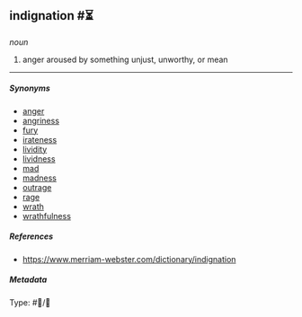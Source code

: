 ## indignation  #⏳

*noun*

1. anger aroused by something unjust, unworthy, or mean

---

##### Synonyms

* [anger](anger.md)
* [angriness](angriness.md)
* [fury](fury.md)
* [irateness](irateness.md)
* [lividity](lividity.md)
* [lividness](lividness.md)
* [mad](mad.md)
* [madness](madness.md)
* [outrage](outrage.md)
* [rage](rage.md)
* [wrath](wrath.md)
* [wrathfulness](wrathfulness.md)

##### References

* https://www.merriam-webster.com/dictionary/indignation

##### Metadata

Type: #💬/💬
